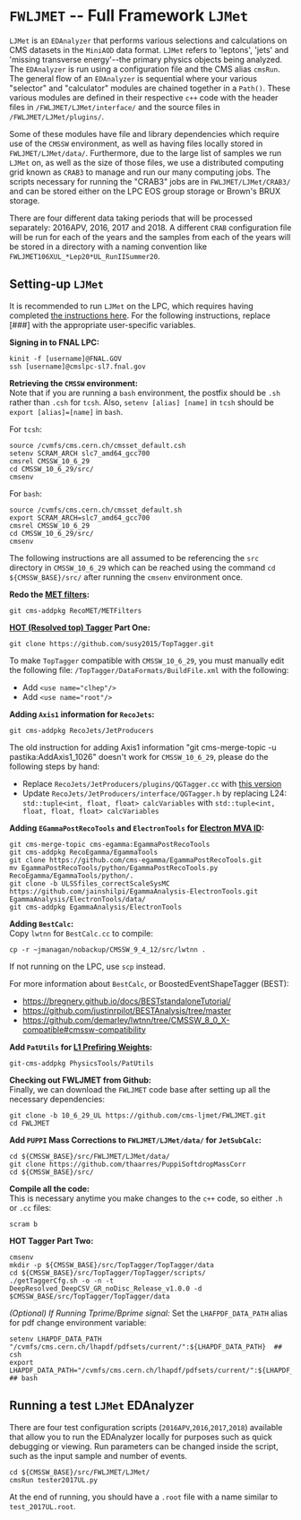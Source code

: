 # `FWLJMET` -- Full Framework `LJMet`
`LJMet` is an `EDAnalyzer` that performs various selections and calculations on CMS datasets in the `MiniAOD` data format. `LJMet` refers to 'leptons', 'jets' and 'missing transverse energy'--the primary physics objects being analyzed. The `EDAnalyzer` is run using a configuration file and the CMS alias `cmsRun`. The general flow of an `EDAnalyzer` is sequential where your various "selector" and "calculator" modules are chained together in a `Path()`. These various modules are defined in their respective `c++` code with the header files in `/FWLJMET/LJMet/interface/` and the source files in `/FWLJMET/LJMet/plugins/`. 

Some of these modules have file and library dependencies which require use of the `CMSSW` environment, as well as having files locally stored in `FWLJMET/LJMet/data/`. Furthermore, due to the large list of samples we run `LJMet` on, as well as the size of those files, we use a distributed computing grid known as `CRAB3` to manage and run our many computing jobs. The scripts necessary for running the "CRAB3" jobs are in `FWLJMET/LJMet/CRAB3/` and can be stored either on the LPC EOS group storage or Brown's BRUX storage. 

There are four different data taking periods that will be processed separately: 2016APV, 2016, 2017 and 2018. A different `CRAB` configuration file will be run for each of the years and the samples from each of the years will be stored in a directory with a naming convention like `FWLJMET106XUL_*Lep20*UL_RunIISummer20`.

## Setting-up `LJMet`  
It is recommended to run `LJMet` on the LPC, which requires having completed [the instructions here](https://uscms.org/uscms_at_work/computing/getstarted/uaf.shtml). For the following instructions, replace [###] with the appropriate user-specific variables.

__Signing in to FNAL LPC:__	

	kinit -f [username]@FNAL.GOV
	ssh [username]@cmslpc-sl7.fnal.gov

__Retrieving the `CMSSW` environment:__  
Note that if you are running a `bash` environment, the postfix should be `.sh` rather than `.csh` for `tcsh`. Also, `setenv [alias] [name]` in `tcsh` should be `export [alias]=[name]` in `bash`.

For `tcsh`:

	source /cvmfs/cms.cern.ch/cmsset_default.csh
	setenv SCRAM_ARCH slc7_amd64_gcc700
	cmsrel CMSSW_10_6_29
	cd CMSSW_10_6_29/src/
	cmsenv

For `bash`:

	source /cvmfs/cms.cern.ch/cmsset_default.sh
	export SCRAM_ARCH=slc7_amd64_gcc700
	cmsrel CMSSW_10_6_29
	cd CMSSW_10_6_29/src/
	cmsenv
	
The following instructions are all assumed to be referencing the `src` directory in `CMSSW_10_6_29` which can be reached using the command `cd ${CMSSW_BASE}/src/` after running the `cmsenv` environment once.
	
__Redo the [MET filters](https://twiki.cern.ch/twiki/bin/viewauth/CMS/MissingETOptionalFiltersRun2):__
	
	git cms-addpkg RecoMET/METFilters

__[HOT (Resolved top) Tagger](https://github.com/susy2015/TopTagger/tree/master/TopTagger#instructions-for-saving-tagger-results-to-nanoaod-with-cmssw_9_4_11) Part One:__

	git clone https://github.com/susy2015/TopTagger.git
	
To make `TopTagger` compatible with `CMSSW_10_6_29`, you must manually edit the following file: `/TopTagger/DataFormats/BuildFile.xml` with the following:
* Add `<use name="clhep"/>`
* Add `<use name="root"/>`
	
__Adding `Axis1` information for `RecoJets`:__

	git cms-addpkg RecoJets/JetProducers

The old instruction for adding Axis1 information "git cms-merge-topic -u pastika:AddAxis1_1026" doesn't work for `CMSSW_10_6_29`, please do the following steps by hand:
* Replace `RecoJets/JetProducers/plugins/QGTagger.cc` with [this version](https://github.com/jingyuluo/QG_SA/blob/master/QGTagger.cc)
* Update `RecoJets/JetProducers/interface/QGTagger.h` by replacing L24: `std::tuple<int, float, float> calcVariables` with `std::tuple<int, float, float, float> calcVariables`

__Adding `EGammaPostRecoTools` and `ElectronTools` for [Electron MVA ID](https://twiki.cern.ch/twiki/bin/view/CMS/EgammaMiniAODV2):__

	git cms-merge-topic cms-egamma:EgammaPostRecoTools
	git cms-addpkg RecoEgamma/EgammaTools
	git clone https://github.com/cms-egamma/EgammaPostRecoTools.git
	mv EgammaPostRecoTools/python/EgammaPostRecoTools.py RecoEgamma/EgammaTools/python/.
	git clone -b ULSSfiles_correctScaleSysMC https://github.com/jainshilpi/EgammaAnalysis-ElectronTools.git EgammaAnalysis/ElectronTools/data/
	git cms-addpkg EgammaAnalysis/ElectronTools

__Adding `BestCalc`:__  
Copy `lwtnn` for `BestCalc.cc` to compile:

	cp -r ~jmanagan/nobackup/CMSSW_9_4_12/src/lwtnn .
	
If not running on the LPC, use `scp` instead. 

For more information about `BestCalc`, or BoostedEventShapeTagger (BEST):
* https://bregnery.github.io/docs/BESTstandaloneTutorial/
* https://github.com/justinrpilot/BESTAnalysis/tree/master
* https://github.com/demarley/lwtnn/tree/CMSSW_8_0_X-compatible#cmssw-compatibility

__Add `PatUtils` for [L1 Prefiring Weights](https://twiki.cern.ch/twiki/bin/viewauth/CMS/L1PrefiringWeightRecipe):__  

	git-cms-addpkg PhysicsTools/PatUtils 

__Checking out FWLJMET from Github:__  
Finally, we can download the `FWLJMET` code base after setting up all the necessary dependencies:

	git clone -b 10_6_29_UL https://github.com/cms-ljmet/FWLJMET.git
	cd FWLJMET

__Add `PUPPI` Mass Corrections to `FWLJMET/LJMet/data/` for `JetSubCalc`:__  

	cd ${CMSSW_BASE}/src/FWLJMET/LJMet/data/
	git clone https://github.com/thaarres/PuppiSoftdropMassCorr
	cd ${CMSSW_BASE}/src/

__Compile all the code:__  
This is necessary anytime you make changes to the `c++` code, so either `.h` or `.cc` files:

	scram b

__HOT Tagger Part Two:__  

	cmsenv
	mkdir -p ${CMSSW_BASE}/src/TopTagger/TopTagger/data
	cd ${CMSSW_BASE}/src/TopTagger/TopTagger/scripts/
	./getTaggerCfg.sh -o -n -t DeepResolved_DeepCSV_GR_noDisc_Release_v1.0.0 -d $CMSSW_BASE/src/TopTagger/TopTagger/data

_(Optional) If Running Tprime/Bprime signal:_
Set the `LHAFPDF_DATA_PATH` alias for pdf change environment variable:

	setenv LHAPDF_DATA_PATH "/cvmfs/cms.cern.ch/lhapdf/pdfsets/current/":${LHAPDF_DATA_PATH}  ## csh
	export LHAPDF_DATA_PATH="/cvmfs/cms.cern.ch/lhapdf/pdfsets/current/":${LHAPDF_DATA_PATH}  ## bash


## Running a test `LJMet` EDAnalyzer
There are four test configuration scripts (`2016APV`,`2016`,`2017`,`2018`) available that allow you to run the EDAnalyzer locally for purposes such as quick debugging or viewing. Run parameters can be changed inside the script, such as the input sample and number of events. 

    cd ${CMSSW_BASE}/src/FWLJMET/LJMet/
    cmsRun tester2017UL.py 

At the end of running, you should have a `.root` file with a name similar to `test_2017UL.root`.
